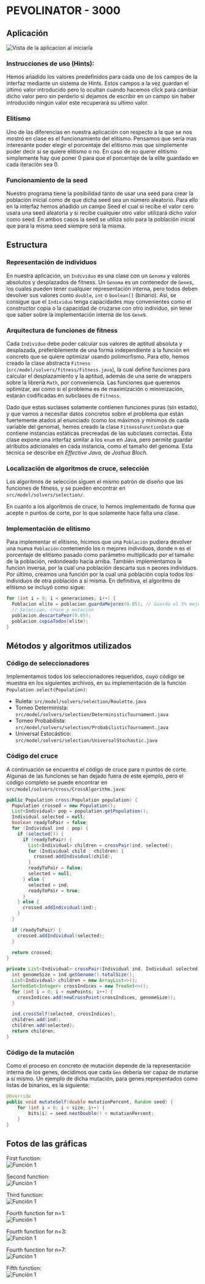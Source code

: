 PEVOLINATOR - 3000
===============

Aplicación
---------

![Vista de la aplicacion al iniciarla](./graphics_captures/App_explanation.png)

### Instrucciones de uso (Hints):
Hemos añadido los valores predefinidos para cada uno de los campos de la interfaz mediante un sistema de Hints. Estos campos a la vez guardan el último valor introducido pero lo ocultan cuando hacemos click para cambiar dicho valor pero sin perderlo si dejamos de escribir en un campo sin haber introducido ningún valor este recuperará su ultimo valor.

### Elitismo
Uno de las diferencias en nuestra aplicación con respecto a la que se nos mostró en clase es el funcionamiento del elitismo. Pensamos que sería mas interesante poder elegir el porcentaje del elitismo mas que simplemente poder decir si se quiere elitismo o no. En caso de no querer elitismo simplemente hay que poner 0 para que el porcentaje de la elite guardado en cada iteración sea 0.

### Funcionamiento de la seed
Nuestro programa tiene la posibilidad tanto de usar una seed para crear la población inicial como de que dicha seed sea un número aleatorio. Para ello en la interfaz hemos añadido un campo Seed el cual si recibe el valor cero usara una seed aleatoria y si recibe cualquier otro valor utilizará dicho valor como seed. En ambos casos la seed se utiliza solo para la población inicial que para la misma seed siempre será la misma.


## Estructura

### Representación de individuos

En nuestra aplicación, un `Individuo` es una clase con un `Genoma` y valores absolutos y desplazados de fitness. Un `Genoma` es un contenedor de `Gene`s, los cuales pueden tener cualquier representación interna, pero todos deben devolver sus valores como `double`, `int` o `boolean[]` (binario). Así, se consigue que el `Individuo` tenga capacidades muy convenientes como el constructor copia o la capacidad de cruzarse con otro individuo, sin tener que saber sobre la implementación interna de los `Gene`s.

### Arquitectura de funciones de fitness

Cada `Individuo` debe poder calcular sus valores de aptitud absoluta y desplazada, preferiblemente de una forma independiente a la función en concreto que se quiere optimizar usando polimorfismo. Para ello, hemos creado la clase abstracta `Fitness` (`src/model/solvers/fitness/Fitness.java`), la cual define funciones para calcular el desplazamiento y la aptitud, además de una serie de wrappers sobre la librería `Math`, por conveniencia. Las funciones que queremos optimizar, así como si el problema es de maximización o minimización, estarán codificadas en subclases de `Fitness`.

Dado que estas suclases solamente contienen funciones puras (sin estado), y que vamos a necesitar datos concretos sobre el problema que están fuertemente atados al enunciado (como los máximos y mínimos de cada variable del genoma), hemos creado la clase `FitnessFunctionData` que contiene instancias estáticas precreadas de las subclases correctas. Esta clase expone una interfaz similar a los `enum` en Java, pero permite guardar atributos adicionales en cada instancia, como el tamaño del genoma. Esta técnica se describe en _Effective Java_, de _Joshua Bloch_.


### Localización de algoritmos de cruce, selección

Los algoritmos de selección siguen el mismo patrón de diseño que las funciones de fitness, y se pueden encontrar en `src/model/solvers/selection/`.

En cuanto a los algoritmos de cruce, lo hemos implementado de forma que acepte n puntos de corte, por lo que solamente hace falta una clase.

### Implementación de elitismo

Para implementar el elitismo, hicimos que una `Población` pudiera devolver una nueva `Población` conteniendo los n mejores individuos, donde n es el porcentaje de elitismo pasado como parámetro multiplicado por el tamaño de la población, redondeado hacia arriba. También implementamos la funcion inversa, por la cual una población descarta sus n peores individuos. Por último, creamos una función por la cual una población copia todos los individuos de otra población a sí misma. En definitiva, el algoritmo de elitismo se incluyó como sigue:

```java
for (int i = 0; i < generaciones; i++) {
  Poblacion elite = poblacion.guardaMejores(0.05); // Guarda el 5% mejor
  // Seleccion, cruce y mutacion
  poblacion.descartaPeor(0.05);
  poblacion.copiaTodos(elite);
}
```

## Métodos y algoritmos utilizados

### Código de seleccionadores

Implementamos todos los seleccionadores requeridos, cuyo código se muestra en los siguientes archivos, en su implementación de la función `Population select(Population)`:

- Ruleta: `src/model/solvers/selection/Roulette.java`
- Torneo Determinista: `src/model/solvers/selection/DeterministicTournament.java`
- Torneo Probabilista: `src/model/solvers/selection/ProbabilisticTournament.java`
- Universal Estocástico: `src/model/solvers/selection/UniversalStochastic.java`

### Código del cruce
A continuación se encuentra el código de cruce para n puntos de corte. Algunas de las funciones se han dejado fuera de este ejemplo, pero el código completo se puede encontrar en `src/model/solvers/cross/CrossAlgorithm.java`:

```java
public Population cross(Population population) {		
  Population crossed = new Population();
  List<Individual> pop = population.getPopulation();
  Individual selected = null;
  boolean readyToPair = false;
  for (Individual ind : pop) {
    if (selected()) {
      if (readyToPair) {
        List<Individual> children = crossPair(ind, selected);
        for (Individual child : children) {
          crossed.addIndividual(child);
        }
        readyToPair = false;
        selected = null;
      } else {
        selected = ind;
        readyToPair = true;
      }
    } else {
      crossed.addIndividual(ind);
    }
  }

  if (readyToPair) {
    crossed.addIndividual(selected);
  }		

  return crossed;
}

private List<Individual> crossPair(Individual ind, Individual selected) {
  int genomeSize = ind.getGenome().totalSize();
  List<Individual> children = new ArrayList<>();
  SortedSet<Integer> crossIndices = new TreeSet<>();
  for (int i = 0; i < numPoints; i++) {
    crossIndices.add(newCrossPoint(crossIndices, genomeSize));
  }

  ind.crossSelf(selected, crossIndices);
  children.add(ind);
  children.add(selected);
  return children;
}
```

### Código de la mutación
Como el proceso en concreto de mutación depende de la representación interna de los genes, decidimos que cada `Gen` debería ser capaz de mutarse a sí mismo. Un ejemplo de dicha mutación, para genes representados como listas de binarios, es la siguiente:

```java
@Override
public void mutateSelf(double mutationPercent, Random seed) {
    for (int i = 0; i < size; i++) {
        bits[i] = seed.nextDouble() < mutationPercent;
    }
}
```

## Fotos de las gráficas

First function:    
![Función 1](./graphics_captures/first_function.png)

Second function:    
![Función 1](./graphics_captures/second_function.png)

Third function:    
![Función 1](./graphics_captures/third_function.png)

Fourth function for n=1:    
![Función 1](./graphics_captures/fourth_function_n_1.png)

Fourth function for n=3:    
![Función 1](./graphics_captures/fourth_function_n_3.png)

Fourth function for n=7:    
![Función 1](./graphics_captures/fourth_function_n_7.png)

Fifth function:    
![Función 1](./graphics_captures/fifth_function.png)
